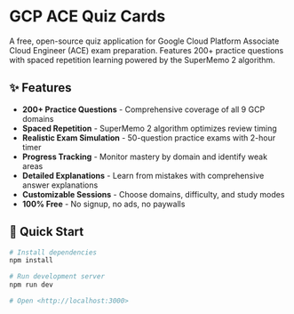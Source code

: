 # GCP ACE Quiz Cards

A free, open-source quiz application for Google Cloud Platform Associate Cloud Engineer (ACE) exam preparation. Features 200+ practice questions with spaced repetition learning powered by the SuperMemo 2 algorithm.

## ✨ Features

- **200+ Practice Questions** - Comprehensive coverage of all 9 GCP domains
- **Spaced Repetition** - SuperMemo 2 algorithm optimizes review timing
- **Realistic Exam Simulation** - 50-question practice exams with 2-hour timer
- **Progress Tracking** - Monitor mastery by domain and identify weak areas
- **Detailed Explanations** - Learn from mistakes with comprehensive answer explanations
- **Customizable Sessions** - Choose domains, difficulty, and study modes
- **100% Free** - No signup, no ads, no paywalls

## 🚀 Quick Start

```bash
# Install dependencies
npm install

# Run development server
npm run dev

# Open <http://localhost:3000>

